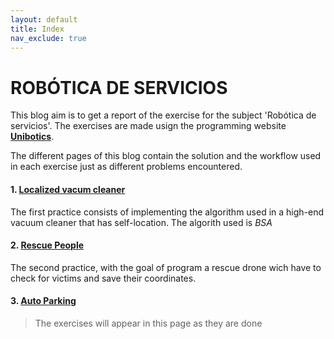 ```yaml
---
layout: default
title: Index
nav_exclude: true
---
```


# ROBÓTICA DE SERVICIOS

This blog aim is to get a report of the exercise for the subject 'Robótica de servicios'. The exercises are made usign the programming website [**Unibotics**](https://unibotics.org/).

The different pages of this blog contain the solution and the workflow used in each exercise just as different problems encountered.

#### 1. [Localized vacum cleaner](https://iperal2021.github.io/blog_robotica_servicios/Localized_Vacuum_Cleaner/)

The first practice consists of implementing the algorithm used in a high-end vacuum cleaner that has self-location. The algorith used is *BSA*

#### 2. [Rescue People](https://iperal2021.github.io/blog_robotica_servicios/Rescue_People/)

The second practice, with the goal of program a rescue drone wich have to check for victims and save their coordinates.

#### 3. [Auto Parking](https://iperal2021.github.io/blog_robotica_servicios/Auto_Parking/)

> The exercises will appear in this page as they are done